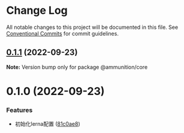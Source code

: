 # Change Log

All notable changes to this project will be documented in this file.
See [Conventional Commits](https://conventionalcommits.org) for commit guidelines.

## [0.1.1](https://github.com/sedum729/magazine/compare/@ammunition/core@0.1.0...@ammunition/core@0.1.1) (2022-09-23)

**Note:** Version bump only for package @ammunition/core





# 0.1.0 (2022-09-23)


### Features

* 初始化lerna配置 ([81c0ae8](https://github.com/sedum729/magazine/commit/81c0ae8c697a54825d645deaf016da7d244f0538))
